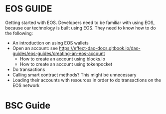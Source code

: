 # EOS GUIDE
Getting started with EOS.
Developers need to be familiar with using EOS, because our technology is built using EOS. They need to know how to do the following:
- An introduction on using EOS wallets
- Open an account: see https://effect-dao-docs.gitbook.io/dao-guides/eos-guides/creating-an-eos-account
    - How to create an account using blocks.io
    - How to create an account using tokenpocket
- Do transactions
- Calling smart contract methods? This might be unnecessary
- Loading their accounts with resources in order to do transactions on the EOS network

# BSC Guide